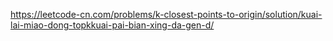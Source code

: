 https://leetcode-cn.com/problems/k-closest-points-to-origin/solution/kuai-lai-miao-dong-topkkuai-pai-bian-xing-da-gen-d/